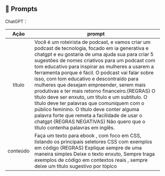 ## 🧠 Prompts


ChatGPT：

|   Ação   | prompt                                                                                                                                                                                                                                                                         |
| :------: | ------------------------------------------------------------------------------------------------------------------------------------------------------------------------------------------------------------------------------------------------------------------------------ |
|  título  | Você é um roteirista de podcast, e vamos criar um podcast de tecnologia, focado em ia generativa e chatgpt e eu gostaria de uma ajuda sua para criar 5 sugestões de nomes criativos para um podcast com tom educativo para inspirar as mulheres a usarem a ferramenta porque é fácil. O podcast vai falar sobre isso, com tom educativo e descontraído para mulheres que desejam empreender, serem mais produtivas e ter mais retorno financeiro.{REGRAS} O título deve ser enxuto, um título e um subtítulo. O título deve ter palavras que comuniquem com o público feminino. O título deve conter alguma palavra forte que remeta a facilidade de usar o chatgpt {REGRAS NEGATIVAS} Não quero que o título contenha palavras em inglês.                                                     |
| conteúdo | Faça um texto para ebook , com foco em CSS, listando os principais seletores CSS com exemplos em código {REGRAS} Explique sempre de uma maneira simples Deixe o texto enxuto, Sempre traga exemplos de código em contextos reais , sempre deixe um título sugestivo por tópico |

